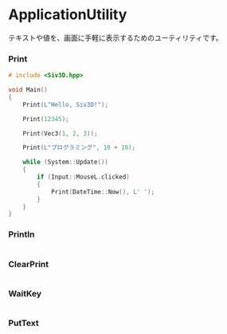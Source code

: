 ﻿# ApplicationUtility

テキストや値を、画面に手軽に表示するためのユーティリティです。

### Print

```cpp
# include <Siv3D.hpp>

void Main()
{
	Print(L"Hello, Siv3D!");

	Print(12345);

	Print(Vec3(1, 2, 3));

	Print(L"プログラミング", 10 + 10);

	while (System::Update())
	{
		if (Input::MouseL.clicked)
		{
			Print(DateTime::Now(), L' ');
		}
	}
}
```

### Println

```cpp

```

### ClearPrint

```cpp

```

### WaitKey

```cpp

```

### PutText

```cpp

```

